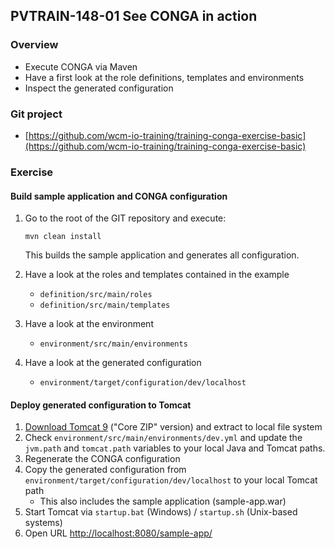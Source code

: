 ## PVTRAIN-148-01 See CONGA in action

### Overview

*   Execute CONGA via Maven
*   Have a first look at the role definitions, templates and environments
*   Inspect the generated configuration

### Git project

*   [https://github.com/wcm-io-training/training-conga-exercise-basic](https://github.com/wcm-io-training/training-conga-exercise-basic)

### Exercise

#### Build sample application and CONGA configuration

1.  Go to the root of the GIT repository and execute:

    ```
    mvn clean install
    ```

    This builds the sample application and generates all configuration.

2.  Have a look at the roles and templates contained in the example
    *   `definition/src/main/roles`
    *   `definition/src/main/templates`
3.  Have a look at the environment
    *   `environment/src/main/environments`
4.  Have a look at the generated configuration  

    *   `environment/target/configuration/dev/localhost`

#### Deploy generated configuration to Tomcat

1.  [Download Tomcat 9](https://tomcat.apache.org/download-90.cgi) ("Core ZIP" version) and extract to local file system
2.  Check `environment/src/main/environments/dev.yml` and update the `jvm.path` and `tomcat.path` variables to your local Java and Tomcat paths.
3.  Regenerate the CONGA configuration
4.  Copy the generated configuration from `environment/target/configuration/dev/localhost` to your local Tomcat path
    *   This also includes the sample application (sample-app.war)
5.  Start Tomcat via `startup.bat` (Windows) / `startup.sh` (Unix-based systems)
6.  Open URL [http://localhost:8080/sample-app/](http://localhost:8080/sample-app/)
